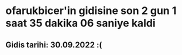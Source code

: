 # ofarukbicer'in gidisine son 2 gun 1 saat 35 dakika 06 saniye kaldi

## Gidis tarihi: 30.09.2022 :(